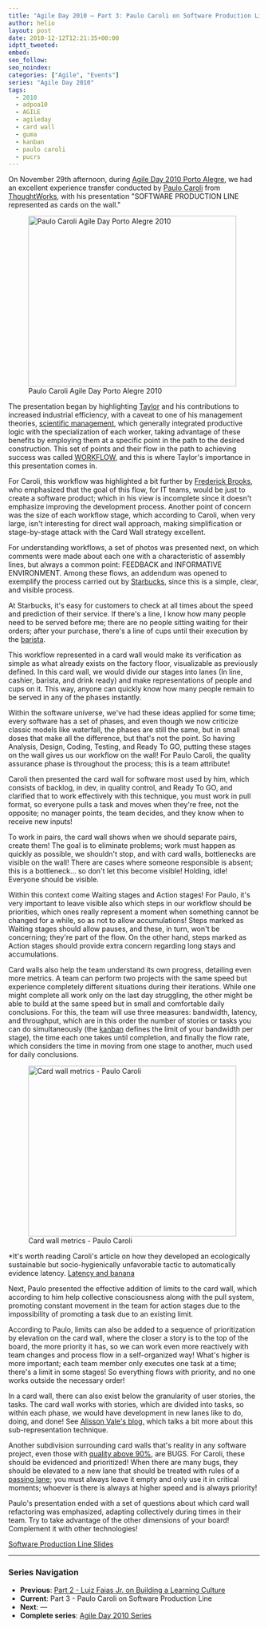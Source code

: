 ```yaml
---
title: "Agile Day 2010 – Part 3: Paulo Caroli on Software Production Line"
author: helio
layout: post
date: 2010-12-12T12:21:35+00:00
idptt_tweeted:
embed:
seo_follow:
seo_noindex:
categories: ["Agile", "Events"]
series: "Agile Day 2010"
tags:
  - 2010
  - adpoa10
  - AGILE
  - agileday
  - card wall
  - guma
  - kanban
  - paulo caroli
  - pucrs
---
```


On November 29th afternoon, during <a title="adpoa10" href="/2010/11/23/agile-day-2010-porto-alegre/" target="_blank">Agile Day 2010 Porto Alegre</a>, we had an excellent experience transfer conducted by <a title="@paulocaroli" href="http://twitter.com/paulocaroli" target="_blank">Paulo Caroli</a> from <a title="Thoughtworks" href="http://www.thoughtworks.com/" target="_blank">ThoughtWorks</a>, with his presentation "SOFTWARE PRODUCTION LINE represented as cards on the wall."

<figure id="attachment_242" style="width: 417px" class="wp-caption aligncenter">
<img class="size-full wp-image-242" src="/uploads/2010/12/pauloCaroliadpoa10_.jpg" alt="Paulo Caroli Agile Day Porto Alegre 2010" width="417" height="342" srcset="/uploads/2010/12/pauloCaroliadpoa10_.jpg 417w, /uploads/2010/12/pauloCaroliadpoa10_-300x246.jpg 300w" sizes="(max-width: 417px) 100vw, 417px" />
<figcaption class="wp-caption-text">Paulo Caroli Agile Day Porto Alegre 2010</figcaption>
</figure>

The presentation began by highlighting <a title="Frederick Taylor" href="http://en.wikipedia.org/wiki/Frederick_Winslow_Taylor" target="_blank">Taylor</a> and his contributions to increased industrial efficiency, with a caveat to one of his management theories, <a title="Scientific Management" href="http://en.wikipedia.org/wiki/Scientific_management" target="_blank">scientific management</a>, which generally integrated productive logic with the specialization of each worker, taking advantage of these benefits by employing them at a specific point in the path to the desired construction. This set of points and their flow in the path to achieving success was called <a title="workflow" href="http://en.wikipedia.org/wiki/Workflow" target="_blank">WORKFLOW</a>, and this is where Taylor's importance in this presentation comes in.

For Caroli, this workflow was highlighted a bit further by <a title="Fred Brooks" href="http://en.wikipedia.org/wiki/Fred_Brooks" target="_blank">Frederick Brooks</a>, who emphasized that the goal of this flow, for IT teams, would be just to create a software product; which in his view is incomplete since it doesn't emphasize improving the development process. Another point of concern was the size of each workflow stage, which according to Caroli, when very large, isn't interesting for direct wall approach, making simplification or stage-by-stage attack with the Card Wall strategy excellent.

For understanding workflows, a set of photos was presented next, on which comments were made about each one with a characteristic of assembly lines, but always a common point: FEEDBACK and INFORMATIVE ENVIRONMENT. Among these flows, an addendum was opened to exemplify the process carried out by <a title="StarBucks" href="http://en.wikipedia.org/wiki/Starbucks" target="_blank">Starbucks</a>, since this is a simple, clear, and visible process.

At Starbucks, it's easy for customers to check at all times about the speed and prediction of their service. If there's a line, I know how many people need to be served before me; there are no people sitting waiting for their orders; after your purchase, there's a line of cups until their execution by the <a title="Barista" href="http://en.wikipedia.org/wiki/Barista" target="_blank">barista</a>.

This workflow represented in a card wall would make its verification as simple as what already exists on the factory floor, visualizable as previously defined. In this card wall, we would divide our stages into lanes (In line, cashier, barista, and drink ready) and make representations of people and cups on it. This way, anyone can quickly know how many people remain to be served in any of the phases instantly.

Within the software universe, we've had these ideas applied for some time; every software has a set of phases, and even though we now criticize classic models like waterfall, the phases are still the same, but in small doses that make all the difference, but that's not the point. So having Analysis, Design, Coding, Testing, and Ready To GO, putting these stages on the wall gives us our workflow on the wall! For Paulo Caroli, the quality assurance phase is throughout the process; this is a team attribute!

Caroli then presented the card wall for software most used by him, which consists of backlog, in dev, in quality control, and Ready To GO, and clarified that to work effectively with this technique, you must work in pull format, so everyone pulls a task and moves when they're free, not the opposite; no manager points, the team decides, and they know when to receive new inputs!

To work in pairs, the card wall shows when we should separate pairs, create them! The goal is to eliminate problems; work must happen as quickly as possible, we shouldn't stop, and with card walls, bottlenecks are visible on the wall! There are cases where someone responsible is absent; this is a bottleneck... so don't let this become visible! Holding, idle! Everyone should be visible.

Within this context come Waiting stages and Action stages! For Paulo, it's very important to leave visible also which steps in our workflow should be priorities, which ones really represent a moment when something cannot be changed for a while, so as not to allow accumulations! Steps marked as Waiting stages should allow pauses, and these, in turn, won't be concerning; they're part of the flow. On the other hand, steps marked as Action stages should provide extra concern regarding long stays and accumulations.

Card walls also help the team understand its own progress, detailing even more metrics. A team can perform two projects with the same speed but experience completely different situations during their iterations. While one might complete all work only on the last day struggling, the other might be able to build at the same speed but in small and comfortable daily conclusions. For this, the team will use three measures: bandwidth, latency, and throughput, which are in this order the number of stories or tasks you can do simultaneously (the <a title="kanban" href="http://en.wikipedia.org/wiki/Kanban" target="_blank">kanban</a> defines the limit of your bandwidth per stage), the time each one takes until completion, and finally the flow rate, which considers the time in moving from one stage to another, much used for daily conclusions.

<figure id="attachment_237" style="width: 417px" class="wp-caption aligncenter">
<img class="size-full wp-image-237" src="/uploads/2010/12/CardWallCaroliadPOa10.jpg" alt="Card wall metrics - Paulo Caroli" width="417" height="342" srcset="/uploads/2010/12/CardWallCaroliadPOa10.jpg 417w, /uploads/2010/12/CardWallCaroliadPOa10-300x246.jpg 300w" sizes="(max-width: 417px) 100vw, 417px" />
<figcaption class="wp-caption-text">Card wall metrics - Paulo Caroli</figcaption>
</figure>

\*It's worth reading Caroli's article on how they developed an ecologically sustainable but socio-hygienically unfavorable tactic to automatically evidence latency. <a title="ARTICLE: Latency and banana " href="http://www.softwaresecretweapons.com/blog/127/paulo-caroli-latency-and-banana" target="_blank">Latency and banana</a>

Next, Paulo presented the effective addition of limits to the card wall, which according to him help collective consciousness along with the pull system, promoting constant movement in the team for action stages due to the impossibility of promoting a task due to an existing limit.

According to Paulo, limits can also be added to a sequence of prioritization by elevation on the card wall, where the closer a story is to the top of the board, the more priority it has, so we can work even more reactively with team changes and process flow in a self-organized way! What's higher is more important; each team member only executes one task at a time; there's a limit in some stages! So everything flows with priority, and no one works outside the necessary order!

In a card wall, there can also exist below the granularity of user stories, the tasks. The card wall works with stories, which are divided into tasks, so within each phase, we would have development in new lanes like to do, doing, and done! See <a title="Alisson Vale's Blog" href="http://alissonvale.com/englishblog/" target="_blank">Alisson Vale's blog,</a> which talks a bit more about this sub-representation technique.

Another subdivision surrounding card walls that's reality in any software project, even those with <a title="Klaus and quality ADPOA10" href="/2010/11/24/agile-day-2010-klaus-wuestefeld/" target="_blank">quality above 90%</a>, are BUGS. For Caroli, these should be evidenced and prioritized! When there are many bugs, they should be elevated to a new lane that should be treated with rules of a <a title="passing lane" href="http://en.wikipedia.org/wiki/Passing_lane" target="_blank">passing lane</a>; you must always leave it empty and only use it in critical moments; whoever is there is always at higher speed and is always priority!

Paulo's presentation ended with a set of questions about which card wall refactoring was emphasized, adapting collectively during times in their team. Try to take advantage of the other dimensions of your board! Complement it with other technologies!

<a title="Presentation" href="http://www.slideshare.net/paulocaroli/a-linha-de-montagem-de-sw" target="_blank">Software Production Line Slides</a>

---

### **Series Navigation**

- **Previous**: [Part 2 - Luiz Faias Jr. on Building a Learning Culture](../2010-11-30-agile-day-2010-luiz-faias-jr/)
- **Current**: Part 3 - Paulo Caroli on Software Production Line
- **Next**: —
- **Complete series**: [Agile Day 2010 Series](/series/agile-day-2010/)
